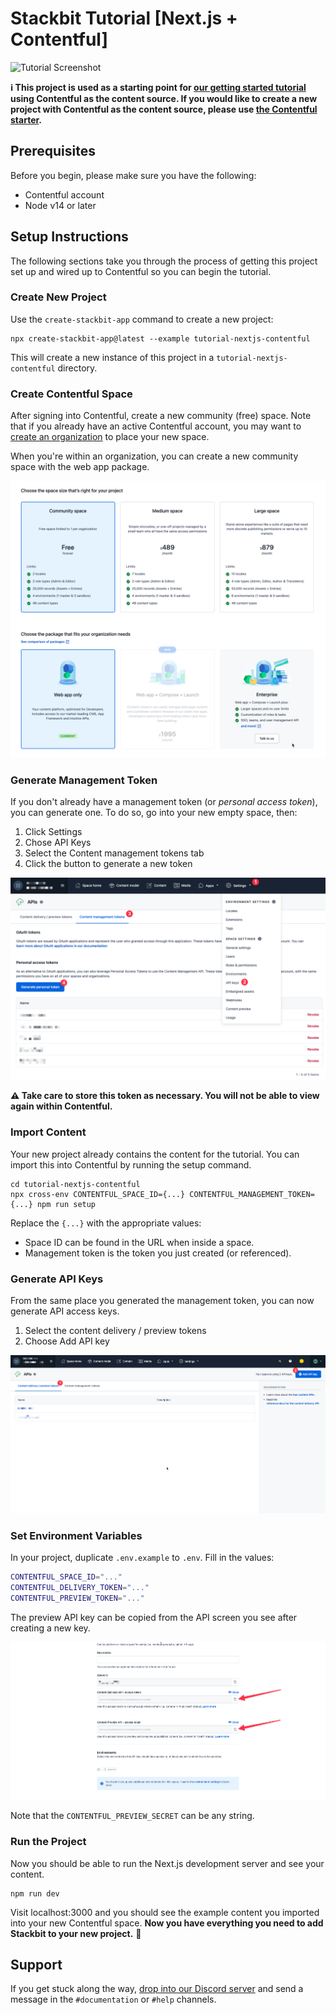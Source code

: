 # Stackbit Tutorial [Next.js + Contentful]

![Tutorial Screenshot](https://assets.stackbit.com/docs/tutorial-shared-thumb-v2.png)

**ℹ️ This project is used as a starting point for [our getting started tutorial](https://docs.stackbit.com/getting-started) using Contentful as the content source. If you would like to create a new project with Contentful as the content source, please use [the Contentful starter](https://github.com/stackbit-themes/contentful-starter).**

## Prerequisites

Before you begin, please make sure you have the following:

- Contentful account
- Node v14 or later

## Setup Instructions

The following sections take you through the process of getting this project set up and wired up to Contentful so you can begin the tutorial.

### Create New Project

Use the `create-stackbit-app` command to create a new project:

    npx create-stackbit-app@latest --example tutorial-nextjs-contentful

This will create a new instance of this project in a `tutorial-nextjs-contentful` directory.

### Create Contentful Space

After signing into Contentful, create a new community (free) space. Note that if you already have an active Contentful account, you may want to [create an organization](https://app.contentful.com/account/organizations/new) to place your new space.

When you're within an organization, you can create a new community space with the web app package.

![Create new Contentful space](./docs/new-community-space.png)

### Generate Management Token

If you don't already have a management token (or _personal access token_), you can generate one. To do so, go into your new empty space, then:

1. Click Settings
1. Chose API Keys
1. Select the Content management tokens tab
1. Click the button to generate a new token

![Generate content management token](./docs/generate-mgmt-token.png)

**⚠️ Take care to store this token as necessary. You will not be able to view again within Contentful.**

### Import Content

Your new project already contains the content for the tutorial. You can import this into Contentful by running the setup command.

    cd tutorial-nextjs-contentful
    npx cross-env CONTENTFUL_SPACE_ID={...} CONTENTFUL_MANAGEMENT_TOKEN={...} npm run setup

Replace the `{...}` with the appropriate values:

- Space ID can be found in the URL when inside a space.
- Management token is the token you just created (or referenced).

### Generate API Keys

From the same place you generated the management token, you can now generate API access keys.

1. Select the content delivery / preview tokens
1. Choose Add API key

![Generate new API keys](./docs/generate-api-keys.png)

### Set Environment Variables

In your project, duplicate `.env.example` to `.env`. Fill in the values:

```bash
CONTENTFUL_SPACE_ID="..."
CONTENTFUL_DELIVERY_TOKEN="..."
CONTENTFUL_PREVIEW_TOKEN="..."
```

The preview API key can be copied from the API screen you see after creating a new key.

![Copy API key values](./docs/copy-api-keys.png)

Note that the `CONTENTFUL_PREVIEW_SECRET` can be any string.

### Run the Project

Now you should be able to run the Next.js development server and see your content.

    npm run dev

Visit localhost:3000 and you should see the example content you imported into your new Contentful space. **Now you have everything you need to add Stackbit to your new project.** 🎉

## Support

If you get stuck along the way, [drop into our Discord server](https://discord.gg/HUNhjVkznH) and send a message in the `#documentation` or `#help` channels.
